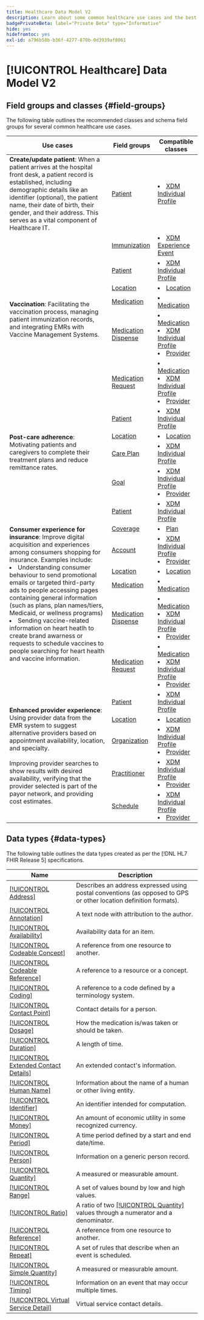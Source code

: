 ```yaml
---
title: Healthcare Data Model V2
description: Learn about some common healthcare use cases and the best classes, related field groups, and datatypes to use.
badgePrivateBeta: label="Private Beta" type="Informative"
hide: yes
hidefromtoc: yes
exl-id: a796b58b-b36f-4277-870b-0d3939af8061
---
```

# [!UICONTROL Healthcare] Data Model V2

## Field groups and classes {#field-groups}

The following table outlines the recommended classes and schema field groups for several common healthcare use cases.

<table>
  <thead>
    <tr>
      <th>Use cases</th>
      <th>Field groups</th>
      <th>Compatible classes</th>
    </tr>
  </thead>
  <tbody>
    <tr>
      <td><strong>Create/update patient</strong>: When a patient arrives at the hospital front desk, a patient record is established, including demographic details like an identifier (optional), the patient name, their date of birth, their gender, and their address. This serves as a vital component of Healthcare IT.</td>
      <td><a href="../field-groups/profile/healthcare-patient.md">Patient</a></td>
      <td>
        <li><a href="../classes/individual-profile.md">XDM Individual Profile</a></li>
      </td>
    </tr>
    <tr>
      <td rowspan="6"><strong>Vaccination</strong>: Facilitating the vaccination process, managing patient immunization records, and integrating EMRs with Vaccine Management Systems.</td>
      <td><a href="../field-groups/event/healthcare-immunization.md">Immunization</a></td>
      <td>
        <li><a href="../classes/experienceevent.md">XDM Experience Event</a></li>
      </td>
    </tr>
    <tr>
      <td><a href="../field-groups/profile/healthcare-patient.md">Patient</a></td>
      <td>
        <li><a href="../classes/individual-profile.md">XDM Individual Profile</a></li>
      </td>
    </tr>
    <tr>
      <td><a href="../field-groups/location/healthcare-location.md">Location</a></td>
      <td>
        <li><a href="../classes/location.md">Location</a></li>
      </td>
    </tr>
    <tr>
      <td><a href="../field-groups/medication/healthcare-medication-v2.md">Medication</a></td>
      <td>
        <li><a href="../classes/medication.md">Medication</a></li>
      </td>
    </tr>
    <tr>
      <td><a href="../field-groups/medication/healthcare-medication-dispense.md">Medication Dispense</a></td>
      <td>
        <li><a href="../classes/medication.md">Medication</a></li>
        <li><a href="../classes/individual-profile.md">XDM Individual Profile</a></li>
        <li><a href="../classes/provider.md">Provider</a></li>
      </td>
    </tr>
    <tr>
      <td><a href="../field-groups/medication/healthcare-medication-request.md">Medication Request</a></td>
      <td>
        <li><a href="../classes/medication.md">Medication</a></li>
        <li><a href="../classes/individual-profile.md">XDM Individual Profile</a></li>
        <li><a href="../classes/provider.md">Provider</a></li>
      </td>
    </tr>
    <tr>
      <td rowspan="4"><strong>Post-care adherence</strong>: Motivating patients and caregivers to complete their treatment plans and reduce remittance rates.</td>
      <td><a href="../field-groups/profile/healthcare-patient.md">Patient</a></td>
      <td>
        <li><a href="../classes/individual-profile.md">XDM Individual Profile</a></li>
      </td>
    </tr>
    <tr>
      <td><a href="../field-groups/location/healthcare-location.md">Location</a></td>
      <td>
        <li><a href="../classes/location.md">Location</a></li>
      </td>
    </tr>
    <tr>
      <td><a href="../field-groups/profile/healthcare-care-plan.md">Care Plan</a></td>
      <td>
        <li><a href="../classes/individual-profile.md">XDM Individual Profile</a></li>
      </td>
    </tr>
    <tr>
      <td><a href="../field-groups/profile/healthcare-goal.md">Goal</a></td>
      <td>
        <li><a href="../classes/individual-profile.md">XDM Individual Profile</a></li>
        <li><a href="../classes/provider.md">Provider</a></li>
      </td>
    </tr>
    <tr>
      <td rowspan="7"><strong>Consumer experience for insurance</strong>: Improve digital acquisition and experiences among consumers shopping for insurance. Examples include: 
        <li> Understanding consumer behaviour to send promotional emails or targeted third-party ads to people accessing pages containing general information (such as plans, plan names/tiers, Medicaid, or wellness programs)
        </li> 
        <li> Sending vaccine-related information on heart heatlh to create brand awarness or requests to schedule vaccines to people searching for heart health and vaccine information.
        </li>
      </td>
      <td><a href="../field-groups/profile/healthcare-patient.md">Patient</a></td>
      <td>
        <li><a href="../classes/individual-profile.md">XDM Individual Profile</a></li>
      </td>
    </tr>
    <tr>
      <td><a href="../field-groups/plan/healthcare-coverage.md">Coverage</a></td>
      <td>
        <li><a href="../classes/plan.md">Plan</a></li>
      </td>
    </tr>
    <tr>
      <td><a href="../field-groups/profile/healthcare-account.md">Account</a></td>
      <td>
        <li><a href="../classes/individual-profile.md">XDM Individual Profile</a></li>
        <li><a href="../classes/provider.md">Provider</a></li>
      </td>
    </tr>
    <tr>
      <td><a href="../field-groups/location/healthcare-location.md">Location</a></td>
      <td>
        <li><a href="../classes/location.md">Location</a></li>
      </td>
    </tr>
      <tr>
      <td><a href="../field-groups/medication/healthcare-medication-v2.md">Medication</a></td>
      <td>
        <li><a href="../classes/medication.md">Medication</a></li>
      </td>
    </tr>
    <tr>
      <td><a href="../field-groups/medication/healthcare-medication-dispense.md">Medication Dispense</a></td>
      <td>
        <li><a href="../classes/medication.md">Medication</a></li>
        <li><a href="../classes/individual-profile.md">XDM Individual Profile</a></li>
        <li><a href="../classes/provider.md">Provider</a></li>
      </td>
    </tr>
    <tr>
      <td><a href="../field-groups/medication/healthcare-medication-request.md">Medication Request</a></td>
      <td>
        <li><a href="../classes/medication.md">Medication</a></li>
        <li><a href="../classes/individual-profile.md">XDM Individual Profile</a></li>
        <li><a href="../classes/provider.md">Provider</a></li>
      </td>
    </tr>
    <tr>
      <td rowspan="5"><strong>Enhanced provider experience</strong>: Using provider data from the EMR system to suggest alternative providers based on appointment availability, location, and specialty. <br> <br>Improving provider searches to show results with desired availability, verifying that the provider selected is part of the payor network, and providing cost estimates.
      </td>
      <td><a href="../field-groups/profile/healthcare-patient.md">Patient</a></td>
      <td>
        <li><a href="../classes/individual-profile.md">XDM Individual Profile</a></li>
      </td>
    </tr>
    <tr>
      <td><a href="../field-groups/location/healthcare-location.md">Location</a></td>
      <td>
        <li><a href="../classes/location.md">Location</a></li>
      </td>
    </tr>
    <tr>
      <td><a href="../field-groups/profile/healthcare-organization.md">Organization</a></td>
      <td>
        <li><a href="../classes/individual-profile.md">XDM Individual Profile</a></li>
        <li><a href="../classes/provider.md">Provider</a></li>
      </td>
    </tr>
    <tr>
      <td><a href="../field-groups/profile/healthcare-practioner.md">Practitioner</a></td>
      <td>
        <li><a href="../classes/individual-profile.md">XDM Individual Profile</a></li>
        <li><a href="../classes/provider.md">Provider</a></li>
      </td>
    </tr>
    <tr>
      <td><a href="../field-groups/profile/healthcare-schedule.md">Schedule</a></td>
      <td>
        <li><a href="../classes/individual-profile.md">XDM Individual Profile</a></li>
        <li><a href="../classes/provider.md">Provider</a></li>
      </td>
    </tr>
  </tbody>
</table>

## Data types {#data-types}

The following table outlines the data types created as per the [!DNL HL7 FHIR Release 5] specifications.

| Name | Description | 
| --- | --- |
| [[!UICONTROL Address]](../data-types/healthcare/address.md) | Describes an address expressed using postal conventions (as opposed to GPS or other location definition formats). |
| [[!UICONTROL Annotation]](../data-types/healthcare/annotation.md) | A text node with attribution to the author. |
| [[!UICONTROL Availability]](../data-types/healthcare/availability.md) | Availability data for an item. |
| [[!UICONTROL Codeable Concept]](../data-types/healthcare/codeable-concept.md) | A reference from one resource to another. |
| [[!UICONTROL Codeable Reference]](../data-types/healthcare/codeable-reference.md) | A reference to a resource or a concept. |
| [[!UICONTROL Coding]](../data-types/healthcare/coding.md) | A reference to a code defined by a terminology system. |
| [[!UICONTROL Contact Point]](../data-types/healthcare/contact-point.md) | Contact details for a person. |
| [[!UICONTROL Dosage]](../data-types/healthcare/dosage.md) | How the medication is/was taken or should be taken. |
| [[!UICONTROL Duration]](../data-types/healthcare/duration.md) | A length of time. |
| [[!UICONTROL Extended Contact Details]](../data-types/healthcare/extended-contact-detail.md) | An extended contact's information. |
| [[!UICONTROL Human Name]](../data-types/healthcare/human-name.md) | Information about the name of a human or other living entity. |
| [[!UICONTROL Identifier]](../data-types/healthcare/identifier.md) | An identifier intended for computation. |
| [[!UICONTROL Money]](../data-types/healthcare/money.md) | An amount of economic utility in some recognized currency. |
| [[!UICONTROL Period]](../data-types/healthcare/period.md) | A time period defined by a start and end date/time. |
| [[!UICONTROL Person]](../data-types/healthcare/person.md) | Information on a generic person record. |
| [[!UICONTROL Quantity]](../data-types/healthcare/quantity.md) | A measured or measurable amount. |
| [[!UICONTROL Range]](../data-types/healthcare/range.md) | A set of values bound by low and high values. |
| [[!UICONTROL Ratio]](../data-types/healthcare/ratio.md) | A ratio of two [[!UICONTROL Quantity]](../data-types/healthcare/quantity.md) values through a numerator and a denominator. |
| [[!UICONTROL Reference]](../data-types/healthcare/reference.md) | A reference from one resource to another. |
| [[!UICONTROL Repeat]](../data-types/healthcare/repeat.md) | A set of rules that describe when an event is scheduled. |
| [[!UICONTROL Simple Quantity]](../data-types/healthcare/simple-quantity.md) | A measured or measurable amount. |
| [[!UICONTROL Timing]](../data-types/healthcare/timing.md) | Information on an event that may occur multiple times. |
| [[!UICONTROL Virtual Service Detail]](../data-types/healthcare/virtual-service-detail.md) | Virtual service contact details. |
